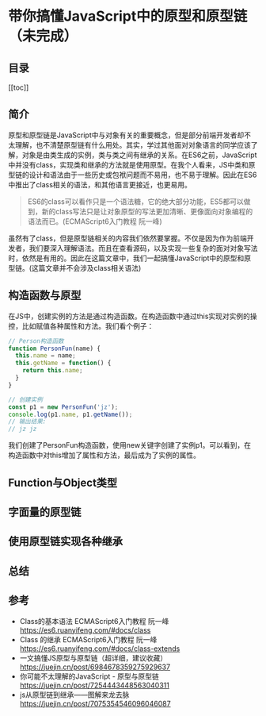 # 带你搞懂JavaScript中的原型和原型链（未完成）

## 目录
[[toc]]

## 简介
原型和原型链是JavaScript中与对象有关的重要概念，但是部分前端开发者却不太理解，也不清楚原型链有什么用处。其实，学过其他面对对象语言的同学应该了解，对象是由类生成的实例，类与类之间有继承的关系。在ES6之前，JavaScript中并没有class，实现类和继承的方法就是使用原型。在我个人看来，JS中类和原型链的设计和语法由于一些历史或包袱问题而不易用，也不易于理解。因此在ES6中推出了class相关的语法，和其他语言更接近，也更易用。

> ES6的class可以看作只是一个语法糖，它的绝大部分功能，ES5都可以做到，新的class写法只是让对象原型的写法更加清晰、更像面向对象编程的语法而已。(ECMAScript6入门教程 阮一峰)

虽然有了class，但是原型链相关的内容我们依然要掌握。不仅是因为作为前端开发者，我们要深入理解语法。而且在查看源码，以及实现一些复杂的面对对象写法时，依然是有用的。因此在这篇文章中，我们一起搞懂JavaScript中的原型和原型链。(这篇文章并不会涉及class相关语法)

## 构造函数与原型
在JS中，创建实例的方法是通过构造函数。在构造函数中通过this实现对实例的操控，比如赋值各种属性和方法。我们看个例子：

```js
// Person构造函数
function PersonFun(name) {
  this.name = name;
  this.getName = function() {
    return this.name;
  }
}

// 创建实例
const p1 = new PersonFun('jz');
console.log(p1.name, p1.getName());
// 输出结果:
// jz jz
```

我们创建了PersonFun构造函数，使用new关键字创建了实例p1。可以看到，在构造函数中对this增加了属性和方法，最后成为了实例的属性。




## Function与Object类型

## 字面量的原型链

## 使用原型链实现各种继承

## 总结

## 参考
- Class的基本语法 ECMAScript6入门教程 阮一峰\
https://es6.ruanyifeng.com/#docs/class
- Class 的继承 ECMAScript6入门教程 阮一峰\
https://es6.ruanyifeng.com/#docs/class-extends
- 一文搞懂JS原型与原型链（超详细，建议收藏）\
https://juejin.cn/post/6984678359275929637
- 你可能不太理解的JavaScript - 原型与原型链\
https://juejin.cn/post/7254443448563040311
- js从原型链到继承——图解来龙去脉\
https://juejin.cn/post/7075354546096046087
